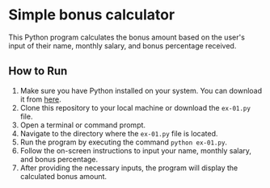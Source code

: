 # Simple bonus calculator

This Python program calculates the bonus amount based on the user's input of their name, monthly salary, and bonus percentage received.

## How to Run

1. Make sure you have Python installed on your system. You can download it from [here](https://www.python.org/downloads/).
2. Clone this repository to your local machine or download the `ex-01.py` file.
3. Open a terminal or command prompt.
4. Navigate to the directory where the `ex-01.py` file is located.
5. Run the program by executing the command `python ex-01.py`.
6. Follow the on-screen instructions to input your name, monthly salary, and bonus percentage.
7. After providing the necessary inputs, the program will display the calculated bonus amount.

